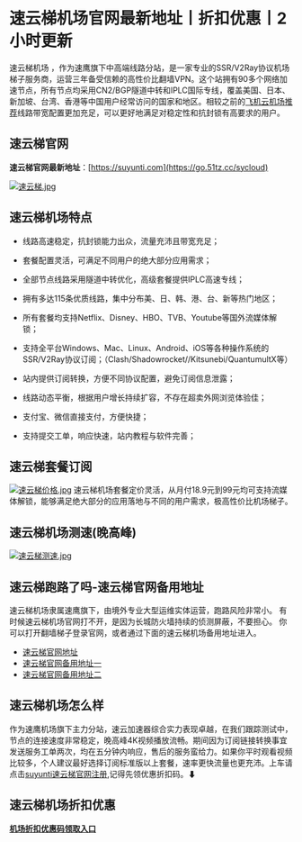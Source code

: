 # 速云梯机场官网最新地址丨折扣优惠丨2小时更新
速云梯机场 ，作为速鹰旗下中高端线路分站，是一家专业的SSR/V2Ray协议机场梯子服务商，运营三年备受信赖的高性价比翻墙VPN。这个站拥有90多个网络加速节点，所有节点均采用CN2/BGP隧道中转和IPLC国际专线，覆盖美国、日本、新加坡、台湾、香港等中国用户经常访问的国家和地区。相较之前的[飞机云机场推荐](https://vpn-website.github.io/feijicloud/)线路带宽配置更加充足，可以更好地满足对稳定性和抗封锁有高要求的用户。

## 速云梯官网
**速云梯官网最新地址**：[https://suyunti.com](https://go.51tz.cc/sycloud)

[![速云梯.jpg](https://s2.loli.net/2023/11/28/tZVUaivdECBQhwy.jpg)](https://go.51tz.cc/sycloud)

## 速云梯机场特点
* 线路高速稳定，抗封锁能力出众，流量充沛且带宽充足；

* 套餐配置灵活，可满足不同用户的绝大部分应用需求；

* 全部节点线路采用隧道中转优化，高级套餐提供IPLC高速专线；

* 拥有多达115条优质线路，集中分布美、日、韩、港、台、新等热门地区；

* 所有套餐均支持Netflix、Disney、HBO、TVB、Youtube等国外流媒体解锁；

* 支持全平台Windows、Mac、Linux、Android、iOS等各种操作系统的SSR/V2Ray协议订阅；（Clash/Shadowrocket//Kitsunebi/QuantumultX等）

* 站内提供订阅转换，方便不同协议配置，避免订阅信息泄露；

* 线路动态平衡，根据用户增长持续扩容，不存在超卖外网浏览体验佳；

* 支付宝、微信直接支付，方便快捷；

* 支持提交工单，响应快速，站内教程与软件完善；

## 速云梯套餐订阅
[![速云梯价格.jpg](https://s2.loli.net/2023/12/15/TrA9aEJHXU3Qmcd.jpg)](https://go.51tz.cc/sycloud)
速云梯机场套餐定价灵活，从月付18.9元到99元均可支持流媒体解锁，能够满足绝大部分的应用落地与不同的用户需求，极高性价比机场梯子。

## 速云梯机场测速(晚高峰)
[![速云梯测速.jpg](https://s2.loli.net/2023/12/15/EbyF3ahDo9xZAWM.jpg)](https://go.51tz.cc/sycloud)

## 速云梯跑路了吗-速云梯官网备用地址
速云梯机场隶属速鹰旗下，由境外专业大型运维实体运营，跑路风险非常小。
有时候速云梯机场官网打不开，是因为长城防火墙持续的侦测屏蔽，不要担心。
你可以打开翻墙梯子登录官网，或者通过下面的速云梯机场备用地址进入。
* [速云梯官网地址](https://go.51tz.cc/sycloud)
* [速云梯官网备用地址一](https://go.51tz.cc/xgclou)
* [速云梯官网备用地址二](https://go.51tz.cc/glados)

## 速云梯机场怎么样
作为速鹰机场旗下主力分站，速云加速器综合实力表现卓越，在我们跟踪测试中，节点的连接速度非常稳定，晚高峰4K视频播放流畅。期间因为订阅链接转换事宜发送服务工单两次，均在五分钟内响应，售后的服务蛮给力。如果你平时观看视频比较多，个人建议最好选择订阅标准版以上套餐，速率更快流量也更充沛。上车请点击[suyunti速云梯官网注册](https://go.51tz.cc/sycloud),记得先领优惠折扣码。⬇

## 速云梯机场折扣优惠
[**机场折扣优惠码领取入口**](https://ihaoke.vip/discount/)

